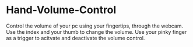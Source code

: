 # Hand-Volume-Control

Control the volume of your pc using your fingertips, through the webcam.
Use the index and your thumb to change the volume. Use your pinky finger as a trigger to acitvate and deactivate the volume control.
